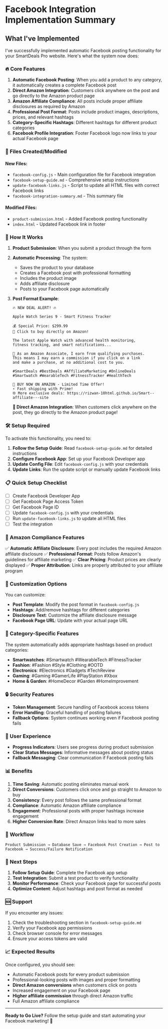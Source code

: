 # Facebook Integration Implementation Summary

## What I've Implemented

I've successfully implemented automatic Facebook posting functionality for your SmartDeals Pro website. Here's what the system now does:

### 🔥 Core Features

1. **Automatic Facebook Posting**: When you add a product to any category, it automatically creates a complete Facebook post
2. **Direct Amazon Integration**: Customers click anywhere on the post and go directly to the Amazon product page
3. **Amazon Affiliate Compliance**: All posts include proper affiliate disclosures as required by Amazon
4. **Professional Post Format**: Posts include product images, descriptions, prices, and relevant hashtags
5. **Category-Specific Hashtags**: Different hashtags for different product categories
6. **Facebook Profile Integration**: Footer Facebook logo now links to your actual Facebook page

### 📁 Files Created/Modified

#### New Files:
- `facebook-config.js` - Main configuration file for Facebook integration
- `facebook-setup-guide.md` - Comprehensive setup instructions
- `update-facebook-links.js` - Script to update all HTML files with correct Facebook links
- `facebook-integration-summary.md` - This summary file

#### Modified Files:
- `product-submission.html` - Added Facebook posting functionality
- `index.html` - Updated Facebook link in footer

### 🚀 How It Works

1. **Product Submission**: When you submit a product through the form
2. **Automatic Processing**: The system:
   - Saves the product to your database
   - Creates a Facebook post with professional formatting
   - Includes the product image
   - Adds affiliate disclosure
   - Posts to your Facebook page automatically

3. **Post Format Example**:
   ```
   🔥 NEW DEAL ALERT! 🔥

   Apple Watch Series 9 - Smart Fitness Tracker

   💰 Special Price: $299.99
   🚀 Click to buy directly on Amazon!

   The latest Apple Watch with advanced health monitoring,
   fitness tracking, and smart notifications...

   📝 As an Amazon Associate, I earn from qualifying purchases.
   This means I may earn a commission if you click on a link
   and make a purchase, at no additional cost to you.

   #SmartDeals #BestDeals #AffiliateMarketing #OnlineDeals
   #Smartwatch #WearableTech #FitnessTracker #HealthTech

   🛒 BUY NOW ON AMAZON - Limited Time Offer!
   ⚡ Fast shipping with Prime!
   🌐 More exclusive deals: https://rizwan-10html.github.io/Smart--affiliate---site
   ```

   **🎯 Direct Amazon Integration**: When customers click anywhere on the post, they go directly to the Amazon product page!

### 🛠️ Setup Required

To activate this functionality, you need to:

1. **Follow the Setup Guide**: Read `facebook-setup-guide.md` for detailed instructions
2. **Configure Facebook App**: Set up your Facebook Developer app
3. **Update Config File**: Edit `facebook-config.js` with your credentials
4. **Update Links**: Run the update script or manually update Facebook links

### 📋 Quick Setup Checklist

- [ ] Create Facebook Developer App
- [ ] Get Facebook Page Access Token
- [ ] Get Facebook Page ID
- [ ] Update `facebook-config.js` with your credentials
- [ ] Run `update-facebook-links.js` to update all HTML files
- [ ] Test the integration

### 🎯 Amazon Compliance Features

✅ **Automatic Affiliate Disclosure**: Every post includes the required Amazon affiliate disclosure
✅ **Professional Format**: Posts follow Amazon's guidelines for affiliate marketing
✅ **Clear Pricing**: Product prices are clearly displayed
✅ **Proper Attribution**: Links are properly attributed to your affiliate program

### 🔧 Customization Options

You can customize:
- **Post Template**: Modify the post format in `facebook-config.js`
- **Hashtags**: Add/remove hashtags for different categories
- **Disclosure Text**: Customize the affiliate disclosure message
- **Facebook Page URL**: Update with your actual page URL

### 📱 Category-Specific Features

The system automatically adds appropriate hashtags based on product categories:

- **Smartwatches**: #Smartwatch #WearableTech #FitnessTracker
- **Fashion**: #Fashion #Style #Clothing #OOTD
- **Electronics**: #Electronics #Gadgets #TechReview
- **Gaming**: #Gaming #GamerLife #PlayStation #Xbox
- **Home & Garden**: #HomeDecor #Garden #HomeImprovement

### 🔒 Security Features

- **Token Management**: Secure handling of Facebook access tokens
- **Error Handling**: Graceful handling of posting failures
- **Fallback Options**: System continues working even if Facebook posting fails

### 🎨 User Experience

- **Progress Indicators**: Users see progress during product submission
- **Clear Status Messages**: Informative messages about posting status
- **Fallback Messaging**: Clear communication if Facebook posting fails

### 📊 Benefits

1. **Time Saving**: Automatic posting eliminates manual work
2. **Direct Conversions**: Customers click once and go straight to Amazon to buy
3. **Consistency**: Every post follows the same professional format
4. **Compliance**: Automatic Amazon affiliate compliance
5. **Engagement**: Professional posts with proper hashtags increase engagement
6. **Higher Conversion Rate**: Direct Amazon links lead to more sales

### 🔄 Workflow

```
Product Submission → Database Save → Facebook Post Creation → Post to Facebook → Success/Failure Notification
```

### 🎯 Next Steps

1. **Follow Setup Guide**: Complete the Facebook app setup
2. **Test Integration**: Submit a test product to verify functionality
3. **Monitor Performance**: Check your Facebook page for successful posts
4. **Optimize Content**: Adjust hashtags and post format as needed

### 🆘 Support

If you encounter any issues:
1. Check the troubleshooting section in `facebook-setup-guide.md`
2. Verify your Facebook app permissions
3. Check browser console for error messages
4. Ensure your access tokens are valid

### 📈 Expected Results

Once configured, you should see:
- Automatic Facebook posts for every product submission
- Professional-looking posts with images and proper formatting
- **Direct Amazon conversions** when customers click on posts
- Increased engagement on your Facebook page
- **Higher affiliate commission** through direct Amazon traffic
- Full Amazon affiliate compliance

---

**Ready to Go Live?** Follow the setup guide and start automating your Facebook marketing! 🚀